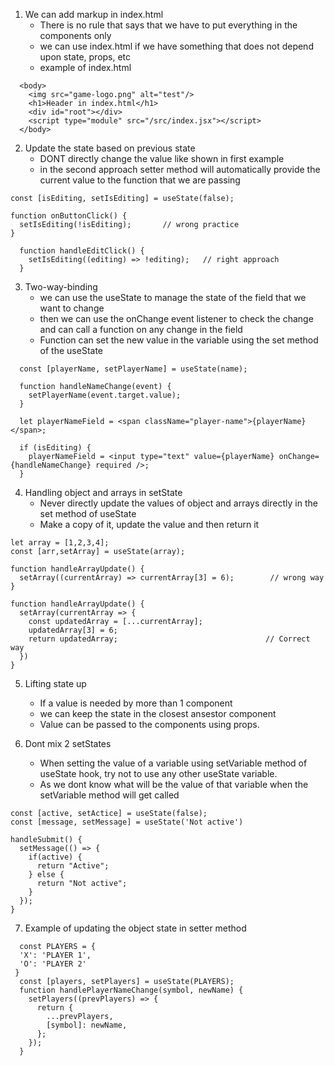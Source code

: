 1. We can add markup in index.html
   - There is no rule that says that we have to put everything in the components only
   - we can use index.html if we have something that does not depend upon state, props, etc
   - example of index.html

```
  <body>
    <img src="game-logo.png" alt="test"/>
    <h1>Header in index.html</h1>
    <div id="root"></div>
    <script type="module" src="/src/index.jsx"></script>
  </body>
```

2. Update the state based on previous state
   - DONT directly change the value like shown in first example
   - in the second approach setter method will automatically provide the current value to the function that we are passing

```
const [isEditing, setIsEditing] = useState(false);

function onButtonClick() {
  setIsEditing(!isEditing);       // wrong practice
}

  function handleEditClick() {
    setIsEditing((editing) => !editing);   // right approach
  }
```

3. Two-way-binding
   - we can use the useState to manage the state of the field that we want to change
   - then we can use the onChange event listener to check the change and can call a function on any change in the field
   - Function can set the new value in the variable using the set method of the useState

```
  const [playerName, setPlayerName] = useState(name);

  function handleNameChange(event) {
    setPlayerName(event.target.value);
  }

  let playerNameField = <span className="player-name">{playerName}</span>;

  if (isEditing) {
    playerNameField = <input type="text" value={playerName} onChange={handleNameChange} required />;
  }

```

4. Handling object and arrays in setState
   - Never directly update the values of object and arrays directly in the set method of useState
   - Make a copy of it, update the value and then return it

```Wrong way
let array = [1,2,3,4];
const [arr,setArray] = useState(array);

function handleArrayUpdate() {
  setArray((currentArray) => currentArray[3] = 6);        // wrong way
}

function handleArrayUpdate() {
  setArray(currentArray => {
    const updatedArray = [...currentArray];
    updatedArray[3] = 6;
    return updatedArray;                                 // Correct way
  })
}
```

5. Lifting state up

   - If a value is needed by more than 1 component
   - we can keep the state in the closest ansestor component
   - Value can be passed to the components using props.

6. Dont mix 2 setStates
   - When setting the value of a variable using setVariable method of useState hook, try not to use any other useState variable.
   - As we dont know what will be the value of that variable when the setVariable method will get called

```Bad practice
const [active, setActice] = useState(false);
const [message, setMessage] = useState('Not active')

handleSubmit() {
  setMessage(() => {
    if(active) {
      return "Active";
    } else {
      return "Not active";
    }
  });
}

```

7. Example of updating the object state in setter method

```
  const PLAYERS = {
  'X': 'PLAYER 1',
  'O': 'PLAYER 2'
 }
  const [players, setPlayers] = useState(PLAYERS);
  function handlePlayerNameChange(symbol, newName) {
    setPlayers((prevPlayers) => {
      return {
        ...prevPlayers,
        [symbol]: newName,
      };
    });
  }
```
